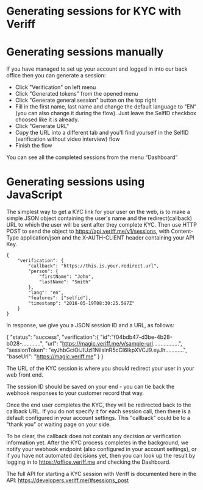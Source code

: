 # Generating sessions for KYC with Veriff


# Generating sessions manually


If you have managed to set up your account and logged in into our back office then you can generate a session:
- Click "Verification" on left menu
- Click "Generated tokens" from the opened menu
- Click "Generate general session" button on the top right
- Fill in the first name, last name and change the default language to "EN" (you can also change it during the flow). Just leave the SelfID checkbox choosed like it is already. 
- Click "Generate URL"
- Copy the URL into a different tab and you'll find yourself in the SelfID (verification without video interview) flow
- Finish the flow

You can see all the completed sessions from the menu “Dashboard”


# Generating sessions using JavaScript

The simplest way to get a KYC link for your user on the web, is to make a simple JSON object containing the user's name and the redirect(callback) URL to which the user will be sent after they complete KYC.
Then use HTTP POST to send the object to https://api.veriff.me/v1/sessions, with Content-Type application/json and the X-AUTH-CLIENT header containing your API Key.

    {
        "verification": {
            "callback": "https://this.is.your.redirect.url",
            "person": {
                "firstName": "John",
                "lastName": "Smith"
            },
            "lang": "en",
            "features": ["selfid"],
            "timestamp": "2016-05-19T08:30:25.597Z"
        }
    }

In response, we give you a JSON  session ID and a URL, as follows:

{
    "status": "success",
    "verification":{
        "id":"f04bdb47-d3be-4b28-b028-............",
        "url": "https://magic.veriff.me/v/sample-url.................",
        "sessionToken": "eyJhbGciOiJIUzI1NiIsInR5cCI6IkpXVCJ9.eyJh............",
        "baseUrl": "https://magic.veriff.me"
    }
}


The URL of the KYC session is where you should redirect your user in your web front end.

The session ID should be saved on your end - you can tie back the webhook responses to your customer record that way.

Once the end user completes the KYC, they will be redirected back to the callback URL.
If you do not specify it for each session call, then there is a default configured in your account settings. This "callback" could be to a "thank you" or waiting page on your side.

To be clear, the callback does not contain any decision or verification information yet.  After the KYC process completes in the background, we notify your webhook endpoint (also configured in your account settings), or if you have not automated decisions yet, then you can look up the result by logging in to https://office.veriff.me and checking the Dashboard.


The full API for starting a KYC session with Veriff is documented here in the API: https://developers.veriff.me/#sessions_post

